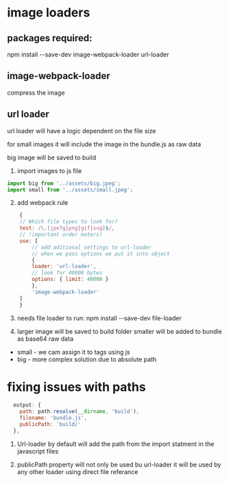# image loaders

## packages required:

npm install --save-dev image-webpack-loader url-loader

## image-webpack-loader

compress the image

## url loader

url loader will have a logic dependent on the file size

for small images it will include the image in the bundle.js as raw data

big image will be saved to build

1. import images to js file

```javascript
import big from '../assets/big.jpeg';
import small from '../assets/small.jpeg';
```

2. add webpack rule

```javascript
    {
    // Which file types to look for?
    test: /\.(jpe?g|png|gif|svg)$/,
    // !important order maters!
    use: [
        // add aditional settings to url-loader
        // when we pass options we put it into object
        {
        loader: 'url-loader',
        // look for 40000 bytes
        options: { limit: 40000 }
        },
        'image-webpack-loader'
    ]
    }
```

3. needs file loader to run:
   npm install --save-dev file-loader

4. larger image will be saved to build folder smaller will be added to bundle as base64 raw data

- small - we cam assign it to tags using js
- big - more complex solution due to absolute path

# fixing issues with paths

```javascript
  output: {
    path: path.resolve(__dirname, 'build'),
    filename: 'bundle.js',
    publicPath: 'build/'
  },
```

1. Url-loader by default will add the path from the import statment in the javascript files

2. publicPath property will not only be used bu url-loader it will be used by any other loader using direct file referance

